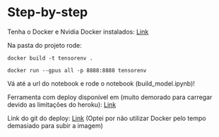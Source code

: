 # Step-by-step

Tenha o Docker e Nvidia Docker instalados: [Link](https://www.tensorflow.org/install/docker?hl=pt-br)

Na pasta do projeto rode:

`docker build -t tensorenv .`

`docker run --gpus all -p 8888:8888 tensorenv`

Vá até a url do notebook e rode o notebook (build_model.ipynb)!


Ferramenta com deploy disponível em (muito demorado para carregar devido as limitações do heroku): [Link](http://catordogclassifier.herokuapp.com/)

Link do git do deploy: [Link](https://github.com/Haller-x/GRAD-CAM_ST) (Optei por não utilizar Docker pelo tempo demasiado para subir a imagem)


